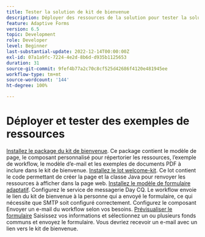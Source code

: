 ```yaml
---
title: Tester la solution de kit de bienvenue
description: Déployer des ressources de la solution pour tester la solution
feature: Adaptive Forms
version: 6.5
topic: Development
role: Developer
level: Beginner
last-substantial-update: 2022-12-14T00:00:00Z
exl-id: 07a1a9fc-7224-4e2d-8b6d-d935b1125653
duration: 31
source-git-commit: 9fef4b77a2c70c8cf525d42686f4120e481945ee
workflow-type: tm+mt
source-wordcount: '144'
ht-degree: 100%

---
```


# Déployer et tester des exemples de ressources

[Installez le package du kit de bienvenue](assets/welcomekit.zip). Ce package contient le modèle de page, le composant personnalisé pour répertorier les ressources, l’exemple de workflow, le modèle d’e-mail et les exemples de documents PDF à inclure dans le kit de bienvenue.
[Installez le lot welcome-kit](assets/welcomekit.core-1.0.0-SNAPSHOT.jar). Ce lot contient le code permettant de créer la page et la classe Java pour renvoyer les ressources à afficher dans la page web.
[Installez le modèle de formulaire adaptatif](assets/account-openeing-form.zip).
Configurez le service de messagerie Day CQ. Le workflow envoie le lien du kit de bienvenue à la personne qui a envoyé le formulaire, ce qui nécessite que SMTP soit configuré correctement.
Configurez le composant Envoyer un e-mail du workflow selon vos besoins.
[Prévisualiser le formulaire](http://localhost:4502/content/dam/formsanddocuments/co-operators/accountopeningform/jcr:content?wcmmode=disabled)
Saisissez vos informations et sélectionnez un ou plusieurs fonds communs et envoyez le formulaire.
Vous devriez recevoir un e-mail avec un lien vers le kit de bienvenue.

